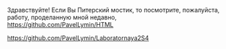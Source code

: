 Здравствуйте! Если Вы Питерский мостик, то посмотрите, пожалуйста, работу, проделанную мной недавно, 
https://github.com/PavelLymin/HTML

https://github.com/PavelLymin/Laboratornaya2S4
